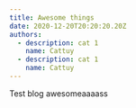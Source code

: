 ```yaml
---
title: Awesome things
date: 2020-12-20T20:20:20.20Z
authors:
  - description: cat 1
    name: Cattuy
  - description: cat 1
    name: Cattuy
---
```


Test blog awesomeaaaass
